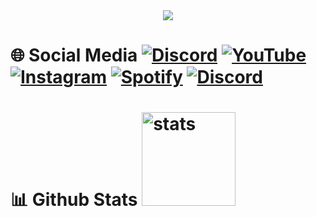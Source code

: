 <div align="center">
<a href="https://discord.com/users/785196140298764350" title="Discord Profile"><img src="https://lanyard.cnrad.dev/api/785196140298764350"></a>
</div>

# 🌐 Social Media [![Discord](https://img.shields.io/badge/Dr.SansarBey%20-323330.svg?&style=for-the-badge&logo=discord&logoColor=white)](https://discordapp.com/users/785196140298764350) [![YouTube](https://img.shields.io/badge/Dr.SansarBey%20-323330.svg?&style=for-the-badge&logo=youtube&logoColor=ff0000)](https://youtube.com/DrSansarBey) [![Instagram](https://img.shields.io/badge/drsansarbey%20-323330.svg?&style=for-the-badge&logo=instagram&logoColor=FA3A88)](https://instagram.com/drsansarbey) [![Spotify](https://img.shields.io/badge/Dr.SansarBey%20-323330.svg?&style=for-the-badge&logo=spotify&logoColor=52BA21)](https://sptfy.com/drsansarbey) [![Discord](https://img.shields.io/badge/1851%20-323330.svg?&style=for-the-badge&logo=discord&logoColor=white)](https://discord.gg/1851)

# 📊 Github Stats <a href="https://github.com/DrSansarBey"><img src="https://github-readme-stats.vercel.app/api?username=DrSansarBey&show_icons=true&theme=react" width="%100" height="150px" alt="stats"/></a>
